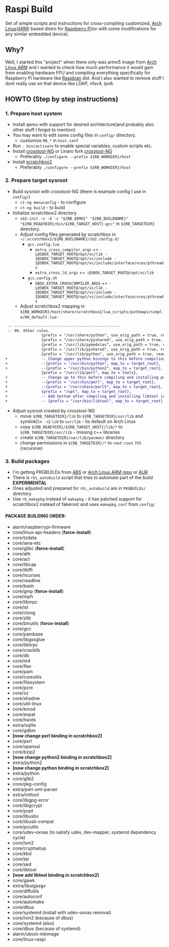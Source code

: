 # Raspi Build

Set of simple scripts and instructions for cross-compiling customized, [Arch Linux](http://archlinux.org)([ARM](http://archlinuxarm.org)) based distro for [Raspberry Pi](http://raspberrypi.org)(or with some modifications for any similar embedded device).

## Why?

Well, I started this "project" when there only was armv5 image from [Arch Linux ARM](http://archlinuxarm.org) and I wanted to check how much performance it would gain from enabling hardware FPU and compiling everything specifically for Raspberry Pi hardware like [Raspbian](http://www.raspbian.org/) did. And I also wanted to remove stuff I dont really use on that device like LDAP, nfsv4, ipv6.

## HOWTO (Step by step instructions)
### 1. Prepare host system
* Install qemu with support for desired architecture(and probably also other stuff I forgot to mention)
* You may want to edit some config files in `config/` directory.
    * customize `RB_*` in `host.conf`
* Run `. bin/activate` to enable special variables, custom scripts etc.
* Install [crosstool-NG](http://crosstool-ng.org/) or Linaro fork [crosstool-NG](http://code.launchpad.net/~linaro-toolchain-dev/crosstool-ng/linaro)
    * Preferably `./configure --prefix ${RB_WORKDIR}/host`
* Install [scratchbox2](http://maemo.gitorious.org/scratchbox2/scratchbox2)
    * Preferably `./configure --prefix ${RB_WORKDIR}/host`

### 2. Prepare target sysroot
* Build sysroot with crosstool-NG (there is example config I use in `config/`)
    * `ct-ng menuconfig` - to configure
    * `ct-ng build` - to build
* Initialize scratchbox2 directory
    * `sb2-init -n -d -c "${RB_QEMU}" "${RB_BUILDNAME}" "${RB_READYDIR}/bin/${RB_TARGET_HOST}-gcc"` in `${RB_TARGETDIR}` directory.
    * Adjust config files generated by scratchbox in `~/.scratchbox2/${RB_BUILDNAME}/sb2.config.d/`
        * `gcc.config.lua`
            * `extra_cross_compiler_args` += `-L@SBOX_TARGET_ROOT@/opt/vc/lib -I@SBOX_TARGET_ROOT@/opt/vc/include -I@SBOX_TARGET_ROOT@/opt/vc/include/interface/vcos/pthreads`
            * `extra_cross_ld_args` += `:@SBOX_TARGET_ROOT@/opt/vc/lib`
        * `gcc.config.sh`
            * `SBOX_EXTRA_CROSSCOMPILER_ARGS` += `-L@SBOX_TARGET_ROOT@/opt/vc/lib -I@SBOX_TARGET_ROOT@/opt/vc/include -I@SBOX_TARGET_ROOT@/opt/vc/include/interface/vcos/pthreads`
    * Adjust scratchbox2 mapping in `${RB_WORKDIR}/host/share/scratchbox2/lua_scripts/pathmaps/simple/00_default.lua`:

```diff
 -- -----------------------------------------------
 -- 99. Other rules.
                {prefix = "/usr/share/python", use_orig_path = true, readonly = true},
                {prefix = "/usr/share/pyshared", use_orig_path = true, readonly = true},
                {prefix = "/usr/lib/pymodules", use_orig_path = true, readonly = true},
                {prefix = "/usr/lib/pyshared", use_orig_path = true, readonly = true},
                {prefix = "/usr/lib/python", use_orig_path = true, readonly = true},
+               -- Change upper python binings to this before compiling python
+               --{prefix = "/usr/bin/python", map_to = target_root},
+               --{prefix = "/usr/bin/python2", map_to = target_root},
                {prefix = "/usr/lib/perl", map_to = tools},
+               -- Change up to this before compiling and installing perl in sysroot
+               --{prefix = "/usr/bin/perl", map_to = target_root},
+               --{prefix = "/usr/share/perl5", map_to = target_root},
+               {prefix = "/opt", map_to = target_root},
+               -- Add bottom after compiling and installing libtool in sysroot
+               -- {prefix = "/usr/bin/libtool", map_to = target_root},
```

* Adjust sysroot created by crosstool-NG
    * move `${RB_TARGETDIR}/lib` to `${RB_TARGETDIR}/usr/lib` and symlink(`ln -s`) `lib` to `usr/lib` - its default on Arch Linux
    * copy `${RB_READYDIR}/${RB_TARGET_HOST}/lib/*` to `${RB_TARGETDIR}/usr/lib` - missing c++ libraries
    * create `${RB_TARGETDIR}/var/lib/pacman/` directory
    * change permissions in `${RB_TARGETDIR}/*` to `root:root` `755` (recursive)

### 3. Build packages
* I'm getting PKGBUILDs from [ABS](http://wiki.archlinux.org/index.php/Arch_Build_System) or [Arch Linux ARM repo](http://github.com/archlinuxarm/PKGBUILDs) or [AUR](http://aur.archlinux.org/)
* There is `rb\_autobuild` script that tries to automate part of the build **EXPERIMENTAL**
* Ones adjusted and prepared for `rb\_autobuild` are in `PKGBUILDs/` directory
* Use `rb_makepkg` instead of `makepkg` - it has patched support for scratchbox2 instead of fakeroot and uses `makepkg.conf` from `config/`

#### PACKAGE BUILDING ORDER:
* alarm/raspberrypi-firmware
* core/linux-api-headers (**force-install**)
* core/tzdata
* core/iana-etc
* core/glibc (**force-install**)
* core/attr
* core/acl
* core/libcap
* core/libffi
* core/ncurses
* core/readline
* core/bash
* core/gmp (**force-install**)
* core/mpfr
* core/libmpc
* core/isl
* core/cloog
* core/zlib
* core/binutils (**force-install**)
* core/gcc
* core/pambase
* core/libgssglue
* core/libtirpc
* core/cracklib
* core/db
* core/m4
* core/flex
* core/pam
* core/coreutils
* core/filesystem
* core/pcre
* core/xz
* core/shadow
* core/util-linux
* core/kmod
* core/expat
* core/hwids
* extra/sqlite
* core/gdbm
* **[now change perl binding in scratchbox2]**
* core/perl
* core/openssl
* core/bzip2
* **[now change python2 binding in scratchbox2]**
* extra/python2
* **[now change python binding in scratchbox2]**
* extra/python
* core/glib2
* core/pkg-config
* extra/perl-xml-parser
* extra/intltool
* core/libgpg-error
* core/libgcrypt
* core/popt
* core/libusbx
* core/libusb-compat
* core/pciutils
* core/udev-oxnas (to satisfy udev, dev-mapper, systemd dependency cycle)
* core/lvm2
* core/cryptsetup
* core/kbd
* core/tar
* core/sed
* core/libtool
* **[now add libtool binding in scratchbox2]**
* core/gawk
* extra/libsigsegv
* core/diffutils
* core/autoconf
* core/automake
* core/dbus
* core/systemd (install with udev-oxnas removal)
* core/lvm2 (because of dbus)
* core/systemd (also)
* core/dbus (because of systemd)
* alarm/uboot-mkimage
* core/linux-raspi
